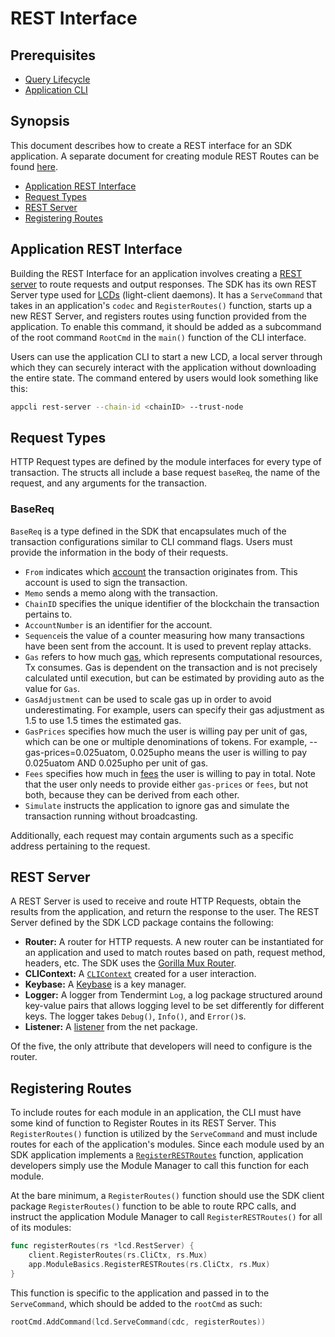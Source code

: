 # REST Interface

## Prerequisites

* [Query Lifecycle](./query-lifecycle.md)
* [Application CLI](./cli.md)

## Synopsis

This document describes how to create a REST interface for an SDK application. A separate document for creating module REST Routes can be found [here](#../module-interfaces.md#rest).

- [Application REST Interface](#application-rest-interface)
- [Request Types](#request-types)
- [REST Server](#rest-server)
- [Registering Routes](#registering-routes)

## Application REST Interface

Building the REST Interface for an application involves creating a [REST server](./rest.md#rest-server) to route requests and output responses. The SDK has its own REST Server type used for [LCDs](../core/node.md) (light-client daemons). It has a `ServeCommand` that takes in an application's `codec` and `RegisterRoutes()` function, starts up a new REST Server, and registers routes using function provided from the application. To enable this command, it should be added as a subcommand of the root command `RootCmd` in the `main()` function of the CLI interface.

Users can use the application CLI to start a new LCD, a local server through which they can securely interact with the application without downloading the entire state. The command entered by users would look something like this:

```bash
appcli rest-server --chain-id <chainID> --trust-node
```

## Request Types

HTTP Request types are defined by the module interfaces for every type of transaction. The structs all include a base request `baseReq`, the name of the request, and any arguments for the transaction.

### BaseReq

`BaseReq` is a type defined in the SDK that encapsulates much of the transaction configurations similar to CLI command flags. Users must provide the information in the body of their requests.

* `From` indicates which [account](../core/accounts-fees.md) the transaction originates from. This account is used to sign the transaction.
*	`Memo` sends a memo along with the transaction.
*	`ChainID` specifies the unique identifier of the blockchain the transaction pertains to.
*	`AccountNumber` is an identifier for the account.
*	`Sequence`is the value of a counter measuring how many transactions have been sent from the account. It is used to prevent replay attacks.
*	`Gas` refers to how much [gas](../core/gas.md), which represents computational resources, Tx consumes. Gas is dependent on the transaction and is not precisely calculated until execution, but can be estimated by providing auto as the value for `Gas`.
*	`GasAdjustment` can be used to scale gas up in order to avoid underestimating. For example, users can specify their gas adjustment as 1.5 to use 1.5 times the estimated gas.
*	`GasPrices` specifies how much the user is willing pay per unit of gas, which can be one or multiple denominations of tokens. For example, --gas-prices=0.025uatom, 0.025upho means the user is willing to pay 0.025uatom AND 0.025upho per unit of gas.
*	`Fees` specifies how much in [fees](../core/accounts-fees.md) the user is willing to pay in total. Note that the user only needs to provide either `gas-prices` or `fees`, but not both, because they can be derived from each other.
*	`Simulate` instructs the application to ignore gas and simulate the transaction running without broadcasting.

Additionally, each request may contain arguments such as a specific address pertaining to the request.

## REST Server

A REST Server is used to receive and route HTTP Requests, obtain the results from the application, and return the response to the user. The REST Server defined by the SDK LCD package contains the following:

* **Router:** A router for HTTP requests. A new router can be instantiated for an application and used to match routes based on path, request method, headers, etc. The SDK uses the [Gorilla Mux Router](https://github.com/gorilla/mux).
* **CLIContext:** A [`CLIContext`](./query-lifecycle.md#clicontext) created for a user interaction.
* **Keybase:** A [Keybase](../core/keys-accounts.md) is a key manager.
* **Logger:** A logger from Tendermint `Log`, a log package structured around key-value pairs that allows logging level to be set differently for different keys. The logger takes `Debug()`, `Info()`, and `Error()`s.
* **Listener:** A [listener](https://golang.org/pkg/net/#Listener) from the net package.

Of the five, the only attribute that developers will need to configure is the router.

## Registering Routes

To include routes for each module in an application, the CLI must have some kind of function to Register Routes in its REST Server. This `RegisterRoutes()` function is utilized by the `ServeCommand` and must include routes for each of the application's modules. Since each module used by an SDK application implements a [`RegisterRESTRoutes`](../building-modules.md#rest) function, application developers simply use the Module Manager to call this function for each module.

At the bare minimum, a `RegisterRoutes()` function should use the SDK client package `RegisterRoutes()` function to be able to route RPC calls, and instruct the application Module Manager to call `RegisterRESTRoutes()` for all of its modules:

```go
func registerRoutes(rs *lcd.RestServer) {
	client.RegisterRoutes(rs.CliCtx, rs.Mux)
	app.ModuleBasics.RegisterRESTRoutes(rs.CliCtx, rs.Mux)
}
```

This function is specific to the application and passed in to the `ServeCommand`, which should be added to the `rootCmd` as such:

```go
rootCmd.AddCommand(lcd.ServeCommand(cdc, registerRoutes))
```
